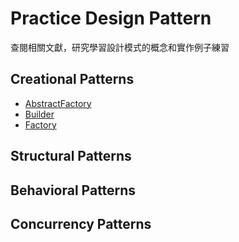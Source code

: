 # Practice Design Pattern

查閱相關文獻，研究學習設計模式的概念和實作例子練習

## Creational Patterns 
* [AbstractFactory](https://github.com/zhouchenyu000/practice-design-pattern/tree/main/src/main/java/design_pattern/design_pattern/Creational/AbstractFactory)
* [Builder](https://github.com/zhouchenyu000/Practice-Design-Pattern/tree/main/src/main/java/design_pattern/design_pattern/Creational/Builder)
* [Factory](https://github.com/zhouchenyu000/Practice-design-pattern/tree/main/src/main/java/design_pattern/design_pattern/Creational/Factory)
## Structural Patterns 

## Behavioral Patterns  

## Concurrency Patterns
